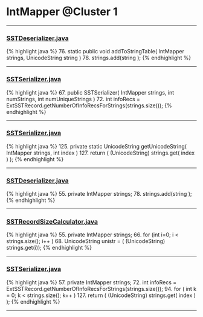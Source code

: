 # IntMapper @Cluster 1

***

### [SSTDeserializer.java](https://searchcode.com/codesearch/view/15642371/)
{% highlight java %}
76. static public void addToStringTable( IntMapper strings, UnicodeString string )
78.   strings.add(string );
{% endhighlight %}

***

### [SSTSerializer.java](https://searchcode.com/codesearch/view/15642472/)
{% highlight java %}
67. public SSTSerializer( IntMapper strings, int numStrings, int numUniqueStrings )
72.     int infoRecs = ExtSSTRecord.getNumberOfInfoRecsForStrings(strings.size());
{% endhighlight %}

***

### [SSTSerializer.java](https://searchcode.com/codesearch/view/15642472/)
{% highlight java %}
125. private static UnicodeString getUnicodeString( IntMapper strings, int index )
127.     return ( (UnicodeString) strings.get( index ) );
{% endhighlight %}

***

### [SSTDeserializer.java](https://searchcode.com/codesearch/view/15642371/)
{% highlight java %}
55. private IntMapper strings;
78.   strings.add(string );
{% endhighlight %}

***

### [SSTRecordSizeCalculator.java](https://searchcode.com/codesearch/view/15642484/)
{% highlight java %}
55. private IntMapper strings;
66.     for (int i=0; i < strings.size(); i++ )
68.       UnicodeString unistr = ( (UnicodeString) strings.get(i));
{% endhighlight %}

***

### [SSTSerializer.java](https://searchcode.com/codesearch/view/15642472/)
{% highlight java %}
57. private IntMapper strings;
72.     int infoRecs = ExtSSTRecord.getNumberOfInfoRecsForStrings(strings.size());
94.     for ( int k = 0; k < strings.size(); k++ )
127.     return ( (UnicodeString) strings.get( index ) );
{% endhighlight %}

***

